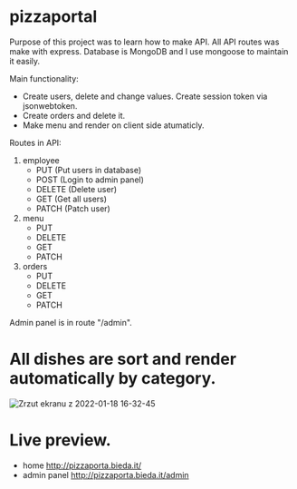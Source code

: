 # pizzaportal
Purpose of this project was to learn how to make API. All API routes was make with express. Database is MongoDB and I use mongoose to maintain it easily.



Main functionality:  
- Create users, delete and change values. Create session token via jsonwebtoken.
- Create orders and delete it.
- Make menu and render on client side atumaticly.

Routes in API:

1. employee
   - PUT (Put users in database)
   - POST (Login to admin panel)
   - DELETE (Delete user)
   - GET (Get all users)
   - PATCH (Patch user)
2. menu
   - PUT
   - DELETE
   - GET
   - PATCH
3. orders
   - PUT
   - DELETE
   - GET
   - PATCH
   
Admin panel is in route "/admin".

# All dishes are sort and render automatically by category.
![Zrzut ekranu z 2022-01-18 16-32-45](https://user-images.githubusercontent.com/22731382/149967884-9220bf2b-a40f-4b2a-8757-8aed6dfc4b76.png)

# Live preview.
- home http://pizzaporta.bieda.it/
- admin panel http://pizzaporta.bieda.it/admin
